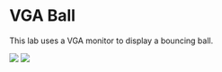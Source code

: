 # VGA Ball

This lab uses a VGA monitor to display a bouncing ball.

![](./Lab3p1.gif)
![](./Lab3p2.gif)
